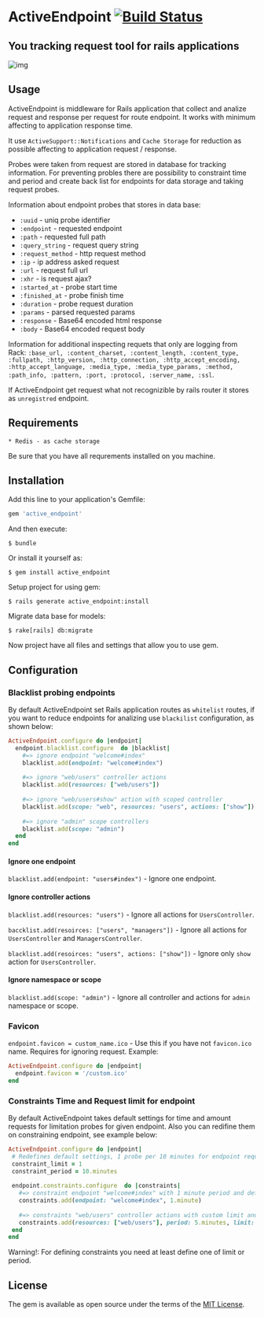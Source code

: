 # ActiveEndpoint [![Build Status](https://travis-ci.org/khusnetdinov/active_endpoint.svg?branch=master)](https://travis-ci.org/khusnetdinov/active_endpoint)
## You tracking request tool for rails applications

![img](http://res.cloudinary.com/dtoqqxqjv/image/upload/c_scale,w_346/v1501331806/github/active_probe.jpg)


## Usage

ActiveEndpoint is middleware for Rails application that collect and analize request and response per request for route endpoint. It works with minimum affecting to application response time.

It use `ActiveSupport::Notifications` and `Cache Storage` for reduction as possible affecting to application request / response.

Probes were taken from request are stored in database for tracking information. For preventing probles there are possibility to constraint time and period and create back list for endpoints for data storage and taking request probes.

Information about endpoint probes that stores in data base: 

   - `:uuid` - uniq probe identifier
   - `:endpoint` - requested endpoint
   - `:path` - requested full path
   - `:query_string` - request query string
   - `:request_method` - http request method
   - `:ip` - ip address asked request
   - `:url` - request full url
   - `:xhr` - is request ajax?
   - `:started_at` - probe start time
   - `:finished_at` - probe finish time 
   - `:duration` - probe request duration
   - `:params` - parsed requested params
   - `:response` - Base64 encoded html response
   - `:body` - Base64 encoded request body
 
Information for additional inspecting requets that only are logging from Rack: `:base_url, :content_charset, :content_length, :content_type, :fullpath, :http_version, :http_connection, :http_accept_encoding, :http_accept_language, :media_type, :media_type_params, :method, :path_info, :pattern, :port, :protocol, :server_name, :ssl`.

If ActiveEndpoint get request what not recognizible by rails router it stores as `unregistred` endpoint.

## Requirements

    * Redis - as cache storage
    
Be sure that you have all requrements installed on you machine.

## Installation

Add this line to your application's Gemfile:

```ruby
gem 'active_endpoint'
```

And then execute:

    $ bundle

Or install it yourself as:

    $ gem install active_endpoint
    
Setup project for using gem:

    $ rails generate active_endpoint:install
    
Migrate data base for models:

    $ rake[rails] db:migrate
    
Now project have all files and settings that allow you to use gem.

## Configuration

### Blacklist probing endpoints

By default ActiveEndpoint set Rails application routes as `whitelist` routes, if you want to reduce endpoints for analizing use `blackilist` configuration, as shown below:

```ruby
ActiveEndpoint.configure do |endpoint|
  endpoint.blacklist.configure  do |blacklist|
    #=> ignore endpoint "welcome#index"
    blacklist.add(endpoint: "welcome#index")
   
    #=> ignore "web/users" controller actions
    blacklist.add(resources: ["web/users"])
    
    #=> ignore "web/users#show" action with scoped controller
    blacklist.add(scope: "web", resources: "users", actions: ["show"])
    
    #=> ignore "admin" scope controllers
    blacklist.add(scope: "admin")
  end
end
```

#### Ignore one endpoint

`blacklist.add(endpoint: "users#index")` - Ignore one endpoint.

#### Ignore controller actions

`blacklist.add(resources: "users")` - Ignore all actions for `UsersController`.

`baccklist.add(resoirces: ["users", "managers"])` - Ignore all actions for `UsersController` and `ManagersController`.

`blacklist.add(resoirces: "users", actions: ["show"])` - Ignore only `show` action for `UsersController`.

#### Ignore namespace or scope

`blacklist.add(scope: "admin")` - Ignore all controller and actions for `admin` namespace or scope.

### Favicon

`endpoint.favicon = custom_name.ico` - Use this if you have not `favicon.ico` name. Requires for ignoring request. Example:

```ruby
ActiveEndpoint.configure do |endpoint|
  endpoint.favicon = '/custom.ico'
end
```

### Constraints Time and Request limit for endpoint

By default ActiveEndpoint takes default settings for time and amount requests for limitation probes for given endpoint. Also you can redifine them on constraining endpoint, see example below:
 
 ```ruby
ActiveEndpoint.configure do |endpoint|
  # Redefines default settings, 1 probe per 10 minutes for endpoint request
  constraint_limit = 1
  constraint_period = 10.minutes
  
  endpoint.constraints.configure  do |constraints|
    #=> constraint endpoint "welcome#index" with 1 minute period and defaule limit
    constraints.add(endpoint: "welcome#index", 1.minute)
    
    #=> constraints "web/users" controller actions with custom limit and period
    constraints.add(resources: ["web/users"], period: 5.minutes, limit: 100)
  end
end
``` 
Warning!: For defining constraints you need at least define one of limit or period.

## License

The gem is available as open source under the terms of the [MIT License](http://opensource.org/licenses/MIT).
